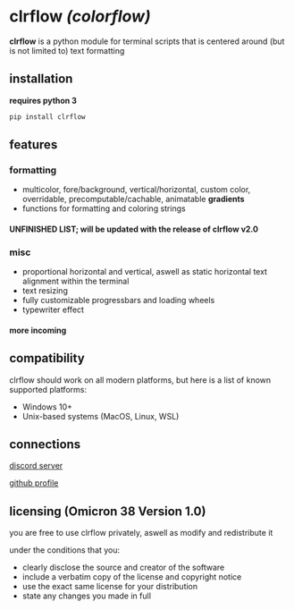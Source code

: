 # clrflow *(colorflow)*

**clrflow** is a python module for terminal scripts that is centered around (but is not limited to) text formatting

## installation
**requires python 3**
```sh
pip install clrflow
```

## features
### formatting
- multicolor, fore/background, vertical/horizontal, custom color, overridable, precomputable/cachable, animatable **gradients**
- functions for formatting and coloring strings
#### UNFINISHED LIST; will be updated with the release of clrflow v2.0
### misc
- proportional horizontal and vertical, aswell as static horizontal text alignment within the terminal
- text resizing
- fully customizable progressbars and loading wheels
- typewriter effect
#### more incoming

## compatibility
clrflow should work on all modern platforms, but here is a list of known supported platforms:
- Windows 10+
- Unix-based systems (MacOS, Linux, WSL)

## connections
[discord server](https://discord.gg/UVgDckmQBR)

[github profile](https://github.com/rver38)

## licensing (Omicron 38 Version 1.0)

you are free to use clrflow privately, aswell as modify and redistribute it

under the conditions that you:
- clearly disclose the source and creator of the software
- include a verbatim copy of the license and copyright notice 
- use the exact same license for your distribution
- state any changes you made in full
